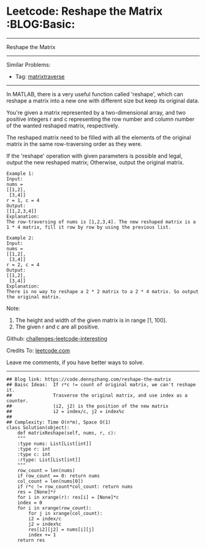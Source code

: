 
# Leetcode: Reshape the Matrix     :BLOG:Basic:

---

Reshape the Matrix  

---

Similar Problems:  

-   Tag: [matrixtraverse](https://code.dennyzhang.com/tag/matrixtraverse)

---

In MATLAB, there is a very useful function called 'reshape', which can reshape a matrix into a new one with different size but keep its original data.  

You're given a matrix represented by a two-dimensional array, and two positive integers r and c representing the row number and column number of the wanted reshaped matrix, respectively.  

The reshaped matrix need to be filled with all the elements of the original matrix in the same row-traversing order as they were.  

If the 'reshape' operation with given parameters is possible and legal, output the new reshaped matrix; Otherwise, output the original matrix.  

    Example 1:
    Input: 
    nums = 
    [[1,2],
     [3,4]]
    r = 1, c = 4
    Output: 
    [[1,2,3,4]]
    Explanation:
    The row-traversing of nums is [1,2,3,4]. The new reshaped matrix is a 1 * 4 matrix, fill it row by row by using the previous list.

    Example 2:
    Input: 
    nums = 
    [[1,2],
     [3,4]]
    r = 2, c = 4
    Output: 
    [[1,2],
     [3,4]]
    Explanation:
    There is no way to reshape a 2 * 2 matrix to a 2 * 4 matrix. So output the original matrix.

Note:  

1.  The height and width of the given matrix is in range [1, 100].
2.  The given r and c are all positive.

Github: [challenges-leetcode-interesting](https://github.com/DennyZhang/challenges-leetcode-interesting/tree/master/problems/reshape-the-matrix)  

Credits To: [leetcode.com](https://leetcode.com/problems/reshape-the-matrix/description/)  

Leave me comments, if you have better ways to solve.  

---

    ## Blog link: https://code.dennyzhang.com/reshape-the-matrix
    ## Baisc Ideas:  If r*c != count of original matrix, we can't reshape it.
    ##               Trasverse the original matrix, and use index as a counter.
    ##               (i2, j2) is the position of the new matrix
    ##               i2 = index/c, j2 = index%c
    ##
    ## Complexity: Time O(n*m), Space O(1)
    class Solution(object):
        def matrixReshape(self, nums, r, c):
    	"""
    	:type nums: List[List[int]]
    	:type r: int
    	:type c: int
    	:rtype: List[List[int]]
    	"""
    	row_count = len(nums)
    	if row_count == 0: return nums
    	col_count = len(nums[0])
    	if r*c != row_count*col_count: return nums
    	res = [None]*r
    	for i in xrange(r): res[i] = [None]*c
    	index = 0
    	for i in xrange(row_count):
    	    for j in xrange(col_count):
    		i2 = index/c
    		j2 = index%c
    		res[i2][j2] = nums[i][j]
    		index += 1
    	return res

